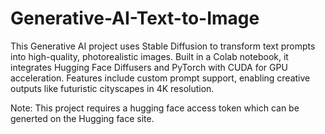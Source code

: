# Generative-AI-Text-to-Image
This Generative AI project uses Stable Diffusion to transform text prompts into high-quality, photorealistic images. Built in a Colab notebook, it integrates Hugging Face Diffusers and PyTorch with CUDA for GPU acceleration. Features include custom prompt support, enabling creative outputs like futuristic cityscapes in 4K resolution.

Note: This project requires a hugging face access token which can be generted on the Hugging face site.
